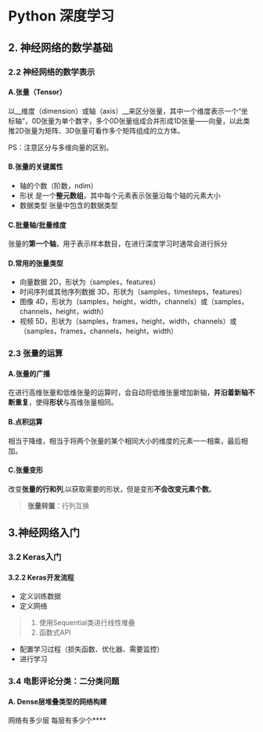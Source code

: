 # Python 深度学习

## 2. 神经网络的数学基础

### 2.2 神经网络的数学表示

#### A.张量（Tensor）

以__维度（dimension）或轴（axis）__来区分张量，其中一个维度表示一个“坐标轴”，0D张量为单个数字，多个0D张量组成合并形成1D张量——向量，以此类推2D张量为矩阵、3D张量可看作多个矩阵组成的立方体。

PS：注意区分与多维向量的区别。
#### B.张量的关键属性

* 轴的个数（阶数，ndim）
* 形状  是一个**整元数组**，其中每个元素表示张量沿每个轴的元素大小
* 数据类型  张量中包含的数据类型

#### C.批量轴/批量维度

张量的**第一个轴**，用于表示样本数目，在进行深度学习时通常会进行拆分

#### D.常用的张量类型

* 向量数据 2D，形状为（samples，features）
* 时间序列或其他序列数据 3D，形状为（samples，timesteps，features）
* 图像 4D，形状为（samples，height，width，channels）或（samples，channels，height，width）
* 视频 5D，形状为（samples，frames，height，width，channels）或（samples，frames，channels，height，width）

### 2.3 张量的运算

#### A.张量的广播

在进行高维张量和低维张量的运算时，会自动将低维张量增加新轴，**并沿着新轴不断重复**，使得**形状**与高维张量相同。

#### B.点积运算
相当于降维，相当于将两个张量的某个相同大小的维度的元素一一相乘，最后相加。

#### C.张量变形
改变**张量的行和列**,以获取需要的形状，但是变形**不会改变元素个数**。
>**张量转置**：行列互换

## 3.神经网络入门
### 3.2 Keras入门
#### 3.2.2 Keras开发流程
* 定义训练数据
* 定义网络
> 1. 使用Sequential类进行线性堆叠
> 2. 函数式API
* 配置学习过程（损失函数、优化器、需要监控）
* 进行学习

### 3.4 电影评论分类：二分类问题
#### A. Dense层堆叠类型的网络构建
网络有多少层
每层有多少个****

<!--stackedit_data:
eyJoaXN0b3J5IjpbMzE3MTczMzMzLDEwMzc1NjgwNDQsMjc2OT
M2OTQwLC0xMTYxOTkxNTY5LDkzMTkyMTMzOF19
-->